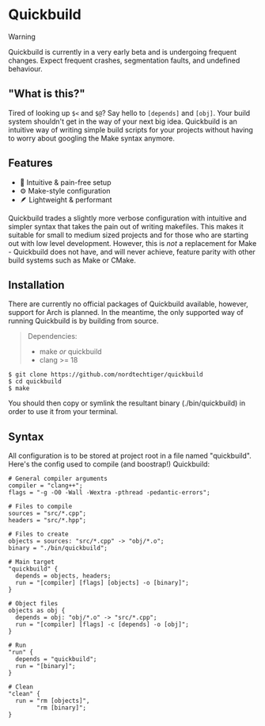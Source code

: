 # Quickbuild
> [!WARNING]
> Quickbuild is currently in a very early beta and is undergoing frequent changes. Expect frequent crashes, segmentation faults, and undefined behaviour.

## "What is this?"

Tired of looking up `$<` and `$@`? Say hello to `[depends]` and `[obj]`. Your build system shouldn't get in the way of your next big idea. Quickbuild is an intuitive way of writing simple build scripts for your projects without having to worry about googling the Make syntax anymore.

## Features
- 🌱 Intuitive & pain-free setup
- ⚙️ Make-style configuration
- 🪶 Lightweight & performant

Quickbuild trades a slightly more verbose configuration with intuitive and simpler syntax that takes the pain out of writing makefiles. This makes it suitable for small to medium sized projects and for those who are starting out with low level development. However, this is *not* a replacement for Make - Quickbuild does not have, and will never achieve, feature parity with other build systems such as Make or CMake.

## Installation
There are currently no official packages of Quickbuild available, however, support for Arch is planned. In the meantime, the only supported way of running Quickbuild is by building from source.

> Dependencies:
> - make _or_ quickbuild
> - clang >= 18

```
$ git clone https://github.com/nordtechtiger/quickbuild
$ cd quickbuild
$ make
```

You should then copy or symlink the resultant binary (./bin/quickbuild) in order to use it from your terminal.

## Syntax
All configuration is to be stored at project root in a file named "quickbuild". Here's the config used to compile (and boostrap!) Quickbuild:
```
# General compiler arguments
compiler = "clang++";
flags = "-g -O0 -Wall -Wextra -pthread -pedantic-errors";

# Files to compile
sources = "src/*.cpp";
headers = "src/*.hpp";

# Files to create
objects = sources: "src/*.cpp" -> "obj/*.o";
binary = "./bin/quickbuild";

# Main target
"quickbuild" {
  depends = objects, headers;
  run = "[compiler] [flags] [objects] -o [binary]";
}

# Object files
objects as obj {
  depends = obj: "obj/*.o" -> "src/*.cpp";
  run = "[compiler] [flags] -c [depends] -o [obj]";
}

# Run
"run" {
  depends = "quickbuild";
  run = "[binary]";
}

# Clean
"clean" {
  run = "rm [objects]",
        "rm [binary]";
}
```
